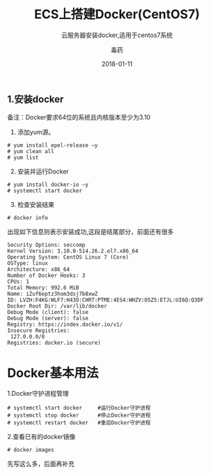 ﻿---
layout:     post
title:      ECS上搭建Docker(CentOS7)
subtitle:   云服务器安装docker,适用于centos7系统
date:       2018-01-11
author:     毒药
header-img: img/post-bg-re-vs-ng2.jpg
catalog: true
tags:
    - Docker
    - 云服务器
---


**1.安装docker**
----------

备注：Docker要求64位的系统且内核版本至少为3.10

 1. 添加yum源。
	

```
# yum install epel-release –y
# yum clean all
# yum list
```
 2. 安装并运行Docker
	

```
# yum install docker-io –y
# systemctl start docker
```

 3. 检查安装结果

```
# docker info
```
出现如下信息则表示安装成功,这段是结尾部分，前面还有很多

```
Security Options: seccomp
Kernel Version: 3.10.0-514.26.2.el7.x86_64
Operating System: CentOS Linux 7 (Core)
OSType: linux
Architecture: x86_64
Number of Docker Hooks: 3
CPUs: 1
Total Memory: 992.6 MiB
Name: iZuf6eptz3hom3dsj7b8xwZ
ID: LVZH:F4KG:WLF7:H43O:CHRT:PTME:4ES4:WHZV:O5Z5:ETJL:UI6Q:Q3DF
Docker Root Dir: /var/lib/docker
Debug Mode (client): false
Debug Mode (server): false
Registry: https://index.docker.io/v1/
Insecure Registries:
 127.0.0.0/8
Registries: docker.io (secure)
```

Docker基本用法
==========
1.Docker守护进程管理

```
# systemctl start docker     #运行Docker守护进程
# systemctl stop docker      #停止Docker守护进程
# systemctl restart docker   #重启Docker守护进程
```
2.查看已有的docker镜像

```
# docker images
```
先写这么多，后面再补充